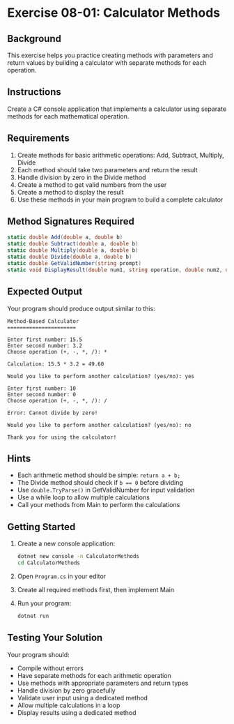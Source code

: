 # Exercise 08-01: Calculator Methods

## Background

This exercise helps you practice creating methods with parameters and return values by building a calculator with separate methods for each operation.

## Instructions

Create a C# console application that implements a calculator using separate methods for each mathematical operation.

## Requirements

1. Create methods for basic arithmetic operations: Add, Subtract, Multiply, Divide
2. Each method should take two parameters and return the result
3. Handle division by zero in the Divide method
4. Create a method to get valid numbers from the user
5. Create a method to display the result
6. Use these methods in your main program to build a complete calculator

## Method Signatures Required

```csharp
static double Add(double a, double b)
static double Subtract(double a, double b)
static double Multiply(double a, double b)
static double Divide(double a, double b)
static double GetValidNumber(string prompt)
static void DisplayResult(double num1, string operation, double num2, double result)
```

## Expected Output

Your program should produce output similar to this:

```
Method-Based Calculator
======================

Enter first number: 15.5
Enter second number: 3.2
Choose operation (+, -, *, /): *

Calculation: 15.5 * 3.2 = 49.60

Would you like to perform another calculation? (yes/no): yes

Enter first number: 10
Enter second number: 0
Choose operation (+, -, *, /): /

Error: Cannot divide by zero!

Would you like to perform another calculation? (yes/no): no

Thank you for using the calculator!
```

## Hints

- Each arithmetic method should be simple: `return a + b;`
- The Divide method should check if `b == 0` before dividing
- Use `double.TryParse()` in GetValidNumber for input validation
- Use a while loop to allow multiple calculations
- Call your methods from Main to perform the calculations

## Getting Started

1. Create a new console application:
   ```bash
   dotnet new console -n CalculatorMethods
   cd CalculatorMethods
   ```

2. Open `Program.cs` in your editor

3. Create all required methods first, then implement Main

4. Run your program:
   ```bash
   dotnet run
   ```

## Testing Your Solution

Your program should:
- Compile without errors
- Have separate methods for each arithmetic operation
- Use methods with appropriate parameters and return types
- Handle division by zero gracefully
- Validate user input using a dedicated method
- Allow multiple calculations in a loop
- Display results using a dedicated method